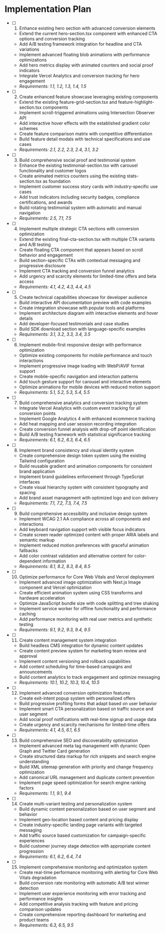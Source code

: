 # Implementation Plan

- [ ] 1. Enhance existing hero section with advanced conversion elements
  - Extend the current hero-section.tsx component with enhanced CTA options and conversion tracking
  - Add A/B testing framework integration for headline and CTA variations
  - Implement advanced floating blob animations with performance optimizations
  - Add hero metrics display with animated counters and social proof indicators
  - Integrate Vercel Analytics and conversion tracking for hero engagement
  - _Requirements: 1.1, 1.2, 1.3, 1.4, 1.5_

- [ ] 2. Create enhanced feature showcase leveraging existing components
  - Extend the existing feature-grid-section.tsx and feature-highlight-section.tsx components
  - Implement scroll-triggered animations using Intersection Observer API
  - Add interactive hover effects with the established gradient color schemes
  - Create feature comparison matrix with competitive differentiation
  - Build feature detail modals with technical specifications and use cases
  - _Requirements: 2.1, 2.2, 2.3, 2.4, 3.1, 3.2_

- [ ] 3. Build comprehensive social proof and testimonial system
  - Enhance the existing testimonial-section.tsx with carousel functionality and customer logos
  - Create animated metrics counters using the existing stats-section.tsx as foundation
  - Implement customer success story cards with industry-specific use cases
  - Add trust indicators including security badges, compliance certifications, and awards
  - Build rotating testimonial system with automatic and manual navigation
  - _Requirements: 2.5, 7.1, 7.5_

- [ ] 4. Implement multiple strategic CTA sections with conversion optimization
  - Extend the existing final-cta-section.tsx with multiple CTA variants and A/B testing
  - Create floating CTA component that appears based on scroll behavior and engagement
  - Build section-specific CTAs with contextual messaging and progressive disclosure
  - Implement CTA tracking and conversion funnel analytics
  - Add urgency and scarcity elements for limited-time offers and beta access
  - _Requirements: 4.1, 4.2, 4.3, 4.4, 4.5_

- [ ] 5. Create technical capabilities showcase for developer audience
  - Build interactive API documentation preview with code examples
  - Create integration showcase with popular tools and platforms
  - Implement architecture diagram with interactive elements and hover details
  - Add developer-focused testimonials and case studies
  - Build SDK download section with language-specific examples
  - _Requirements: 3.1, 3.2, 3.3, 3.4, 3.5_

- [ ] 6. Implement mobile-first responsive design with performance optimization
  - Optimize existing components for mobile performance and touch interactions
  - Implement progressive image loading with WebP/AVIF format support
  - Create mobile-specific navigation and interaction patterns
  - Add touch gesture support for carousel and interactive elements
  - Optimize animations for mobile devices with reduced motion support
  - _Requirements: 5.1, 5.2, 5.3, 5.4, 5.5_

- [ ] 7. Build comprehensive analytics and conversion tracking system
  - Integrate Vercel Analytics with custom event tracking for all conversion points
  - Implement Google Analytics 4 with enhanced ecommerce tracking
  - Add heat mapping and user session recording integration
  - Create conversion funnel analysis with drop-off point identification
  - Build A/B testing framework with statistical significance tracking
  - _Requirements: 6.1, 6.2, 6.3, 6.4, 6.5_

- [ ] 8. Implement brand consistency and visual identity system
  - Create comprehensive design token system using the existing Tailwind configuration
  - Build reusable gradient and animation components for consistent brand application
  - Implement brand guidelines enforcement through TypeScript interfaces
  - Create visual hierarchy system with consistent typography and spacing
  - Add brand asset management with optimized logo and icon delivery
  - _Requirements: 7.1, 7.2, 7.3, 7.4, 7.5_

- [ ] 9. Build comprehensive accessibility and inclusive design system
  - Implement WCAG 2.1 AA compliance across all components and interactions
  - Add keyboard navigation support with visible focus indicators
  - Create screen reader optimized content with proper ARIA labels and semantic markup
  - Implement reduced motion preferences with graceful animation fallbacks
  - Add color contrast validation and alternative content for color-dependent information
  - _Requirements: 8.1, 8.2, 8.3, 8.4, 8.5_

- [ ] 10. Optimize performance for Core Web Vitals and Vercel deployment
  - Implement advanced image optimization with Next.js Image component and Vercel optimization
  - Create efficient animation system using CSS transforms and hardware acceleration
  - Optimize JavaScript bundle size with code splitting and tree shaking
  - Implement service worker for offline functionality and performance caching
  - Add performance monitoring with real user metrics and synthetic testing
  - _Requirements: 9.1, 9.2, 9.3, 9.4, 9.5_

- [ ] 11. Create content management system integration
  - Build headless CMS integration for dynamic content updates
  - Create content preview system for marketing team review and approval
  - Implement content versioning and rollback capabilities
  - Add content scheduling for time-based campaigns and announcements
  - Build content analytics to track engagement and optimize messaging
  - _Requirements: 10.1, 10.2, 10.3, 10.4, 10.5_

- [ ] 12. Implement advanced conversion optimization features
  - Create exit-intent popup system with personalized offers
  - Build progressive profiling forms that adapt based on user behavior
  - Implement smart CTA personalization based on traffic source and user segment
  - Add social proof notifications with real-time signup and usage data
  - Create urgency and scarcity mechanisms for limited-time offers
  - _Requirements: 4.1, 4.5, 6.1, 6.5_

- [ ] 13. Build comprehensive SEO and discoverability optimization
  - Implement advanced meta tag management with dynamic Open Graph and Twitter Card generation
  - Create structured data markup for rich snippets and search engine understanding
  - Build XML sitemap generation with priority and change frequency optimization
  - Add canonical URL management and duplicate content prevention
  - Implement page speed optimization for search engine ranking factors
  - _Requirements: 1.1, 9.1, 9.4_

- [ ] 14. Create multi-variant testing and personalization system
  - Build dynamic content personalization based on user segment and behavior
  - Implement geo-location based content and pricing display
  - Create industry-specific landing page variants with targeted messaging
  - Add traffic source based customization for campaign-specific experiences
  - Build customer journey stage detection with appropriate content progression
  - _Requirements: 6.1, 6.2, 6.4, 7.4_

- [ ] 15. Implement comprehensive monitoring and optimization system
  - Create real-time performance monitoring with alerting for Core Web Vitals degradation
  - Build conversion rate monitoring with automatic A/B test winner detection
  - Implement user experience monitoring with error tracking and performance insights
  - Add competitive analysis tracking with feature and pricing comparison updates
  - Create comprehensive reporting dashboard for marketing and product teams
  - _Requirements: 6.3, 6.5, 9.5_